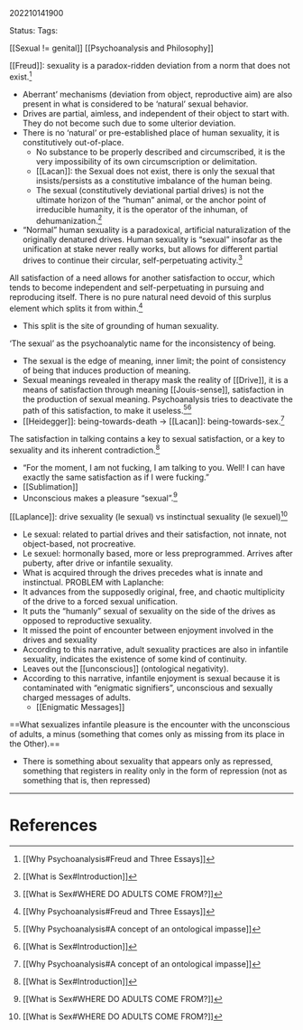202210141900

Status: 
Tags: 

[[Sexual != genital]]
[[Psychoanalysis and Philosophy]]

[[Freud]]: sexuality is a paradox-ridden deviation from a norm that does not exist.[^1]
- Aberrant’ mechanisms (deviation from object, reproductive aim) are also present in what is considered to be ‘natural’ sexual behavior.
- Drives are partial, aimless, and independent of their object to start with. They do not become such due to some ulterior deviation.
- There is no ‘natural’ or pre-established place of human sexuality, it is constitutively out-of-place.
	- No substance to be properly described and circumscribed, it is the very impossibility of its own circumscription or delimitation.
	- [[Lacan]]: the Sexual does not exist, there is only the sexual that insists/persists as a constitutive imbalance of the human being.
	- The sexual (constitutively deviational partial drives) is not the ultimate horizon of the “human” animal, or the anchor point of irreducible humanity, it is the operator of the inhuman, of dehumanization.[^3]
- “Normal” human sexuality is a paradoxical, artificial naturalization of the originally denatured drives. Human sexuality is “sexual” insofar as the unification at stake never really works, but allows for different partial drives to continue their circular, self-perpetuating activity.[^4]
 
 All satisfaction of a need allows for another satisfaction to occur, which tends to become independent and self-perpetuating in pursuing and reproducing itself. There is no pure natural need devoid of this surplus element which splits it from within.[^1]
- This split is the site of grounding of human sexuality.

‘The sexual’ as the psychoanalytic name for the inconsistency of being.
- The sexual is the edge of meaning, inner limit; the point of consistency of being that induces production of meaning.
- Sexual meanings revealed in therapy mask the reality of [[Drive]], it is a means of satisfaction through meaning [[Jouis-sense]], satisfaction in the production of sexual meaning. Psychoanalysis tries to deactivate the path of this satisfaction, to make it useless.[^2][^3]
- [[Heidegger]]: being-towards-death → [[Lacan]]: being-towards-sex.[^2]

The satisfaction in talking contains a key to sexual satisfaction, or a key to sexuality and its inherent contradiction.[^3]
- “For the moment, I am not fucking, I am talking to you. Well! I can have exactly the same satisfaction as if I were fucking.”
- [[Sublimation]]
- Unconscious makes a pleasure “sexual”.[^4]

[[Laplance]]: drive sexuality (le sexual) vs instinctual sexuality (le sexuel)[^4]
- Le sexual: related to partial drives and their satisfaction, not innate, not object-based, not procreative.
- Le sexuel: hormonally based, more or less preprogrammed. Arrives after puberty, after drive or infantile sexuality.
- What is acquired through the drives precedes what is innate and instinctual.
PROBLEM with Laplanche:
- It advances from the supposedly original, free, and chaotic multiplicity of the drive to a forced sexual unification.
- It puts the “humanly” sexual of sexuality on the side of the drives as opposed to reproductive sexuality.
- It missed the point of encounter between enjoyment involved in the drives and sexuality
- According to this narrative, adult sexuality practices are also in infantile sexuality, indicates the existence of some kind of continuity.
- Leaves out the [[unconscious]] (ontological negativity).
- According to this narrative, infantile enjoyment is sexual because it is contaminated with “enigmatic signifiers”, unconscious and sexually charged messages of adults.
	- [[Enigmatic Messages]]

==What sexualizes infantile pleasure is the encounter with the unconscious of adults, a minus (something that comes only as missing from its place in the Other).==
- There is something about sexuality that appears only as repressed, something that registers in reality only in the form of repression (not as something that is, then repressed)

---
# References

[^1]: [[Why Psychoanalysis#Freud and Three Essays]]
[^2]: [[Why Psychoanalysis#A concept of an ontological impasse]]
[^3]: [[What is Sex#Introduction]]
[^4]: [[What is Sex#WHERE DO ADULTS COME FROM?]]